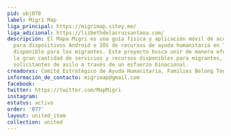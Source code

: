 ```yaml
---
pid: obj078
label: Migri Map
liga_principal: https://migrimap.sitey.me/
liga_adicional: https://lizbethdelacruzsantana.com/
descripción: El Mapa Migri es una guía física y aplicación móvil de acceso público
  para dispositivos Android e IOS de recursos de ayuda humanitaria en Tijuana, México,
  disponible para los migrantes. Este proyecto busca unir de manera efectiva y eficiente
  la gran cantidad de servicios y recursos disponibles para migrantes, deportes y
  solicitantes de asilo a través de un esfuerzo binacional.
creadorxs: Comité Estratégico de Ayuda Humanitaria, Families Belong Together (partners)
información_de_contacto: migrimap@gmail.com
facebook: 
twitter: https://twitter.com/MapMigri
instagram: 
estatus: activo
order: '077'
layout: united_item
collection: united
---
```

